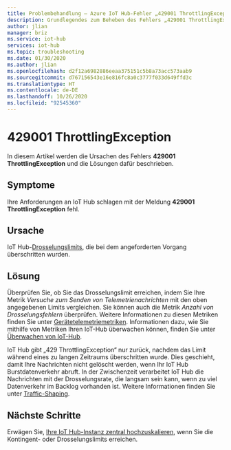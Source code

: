 ```yaml
---
title: Problembehandlung – Azure IoT Hub-Fehler „429001 ThrottlingException“
description: Grundlegendes zum Beheben des Fehlers „429001 ThrottlingException“
author: jlian
manager: briz
ms.service: iot-hub
services: iot-hub
ms.topic: troubleshooting
ms.date: 01/30/2020
ms.author: jlian
ms.openlocfilehash: d2f12a6982886eeaa375151c5b8a73acc573aab9
ms.sourcegitcommit: d767156543e16e816fc8a0c3777f033d649ffd3c
ms.translationtype: HT
ms.contentlocale: de-DE
ms.lasthandoff: 10/26/2020
ms.locfileid: "92545360"
---
```

# <a name="429001-throttlingexception"></a>429001 ThrottlingException

In diesem Artikel werden die Ursachen des Fehlers **429001 ThrottlingException** und die Lösungen dafür beschrieben.

## <a name="symptoms"></a>Symptome

Ihre Anforderungen an IoT Hub schlagen mit der Meldung **429001 ThrottlingException** fehl.

## <a name="cause"></a>Ursache

IoT Hub-[Drosselungslimits](./iot-hub-devguide-quotas-throttling.md), die bei dem angeforderten Vorgang überschritten wurden.

## <a name="solution"></a>Lösung

Überprüfen Sie, ob Sie das Drosselungslimit erreichen, indem Sie Ihre Metrik *Versuche zum Senden von Telemetrienachrichten* mit den oben angegebenen Limits vergleichen. Sie können auch die Metrik *Anzahl von Drosselungsfehlern* überprüfen. Weitere Informationen zu diesen Metriken finden Sie unter [Gerätetelemetriemetriken](monitor-iot-hub-reference.md#device-telemetry-metrics). Informationen dazu, wie Sie mithilfe von Metriken Ihren IoT-Hub überwachen können, finden Sie unter [Überwachen von IoT-Hub](monitor-iot-hub.md).

IoT Hub gibt „429 ThrottlingException“ nur zurück, nachdem das Limit während eines zu langen Zeitraums überschritten wurde. Dies geschieht, damit Ihre Nachrichten nicht gelöscht werden, wenn Ihr IoT Hub Burstdatenverkehr abruft. In der Zwischenzeit verarbeitet IoT Hub die Nachrichten mit der Drosselungsrate, die langsam sein kann, wenn zu viel Datenverkehr im Backlog vorhanden ist. Weitere Informationen finden Sie unter [Traffic-Shaping](./iot-hub-devguide-quotas-throttling.md#traffic-shaping).

## <a name="next-steps"></a>Nächste Schritte

Erwägen Sie, [Ihre IoT Hub-Instanz zentral hochzuskalieren](./iot-hub-scaling.md), wenn Sie die Kontingent- oder Drosselungslimits erreichen.